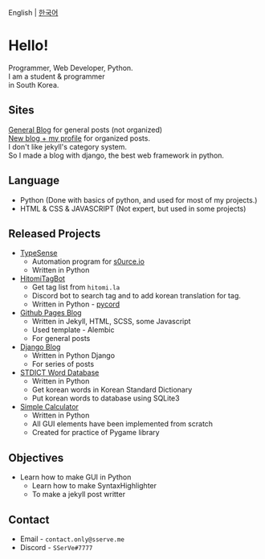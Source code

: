 English | [한국어](https://github.com/sserve-kr/sserve-kr/blob/main/README.korean.md)
# Hello!
Programmer, Web Developer, Python.  
I am a student & programmer  
in South Korea.

## Sites
[General Blog](https://svblog.me) for general posts (not organized)  
[New blog + my profile](https://svdev.studio) for organized posts.  
I don't like jekyll's category system.  
So I made a blog with django, the best web framework in python.  

## Language
+ Python (Done with basics of python, and used for most of my projects.)
+ HTML & CSS & JAVASCRIPT (Not expert, but used in some projects)

## Released Projects
+ [TypeSense](https://github.com/sserve-kr/TypeSense)
  + Automation program for [s0urce.io](https://s0urce.io)
  + Written in Python
+ [HitomiTagBot](https://github.com/sserve-kr/HitomiTagBot)
  + Get tag list from `hitomi.la`
  + Discord bot to search tag and to add korean translation for tag.
  + Written in Python - [pycord](https://docs.pycord.dev)
+ [Github Pages Blog](https://svblog.me)
  + Written in Jekyll, HTML, SCSS, some Javascript
  + Used template - Alembic
  + For general posts
+ [Django Blog](https://svdev.studio)
  + Written in Python Django
  + For series of posts
+ [STDICT Word Database](https://github.com/sserve-kr/STDICT-WORD-DB)
  + Written in Python
  + Get korean words in Korean Standard Dictionary
  + Put korean words to database using SQLite3
+ [Simple Calculator](https://github.com/sserve-kr/simple-calculator)
  + Written in Python
  + All GUI elements have been implemented from scratch
  + Created for practice of Pygame library

## Objectives
+ Learn how to make GUI in Python
  + Learn how to make SyntaxHighlighter
  + To make a jekyll post writter

## Contact
+ Email - `contact.only@sserve.me`
+ Discord - `SSerVe#7777`

